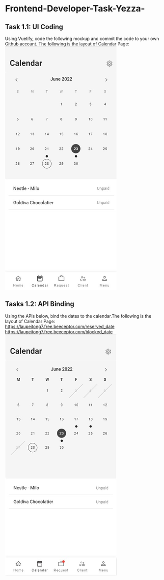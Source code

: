 # Frontend-Developer-Task-Yezza-

## Task 1.1:  UI Coding
Using Vuetify, code the following mockup and commit the code to your own Github account.
The following is the layout of Calendar Page: 
![GitHub Logo](/Task1-1.jpg)

## Tasks 1.2: API Binding
Using the APIs below, bind the dates to the calendar.The following is the layout of Calendar Page: 
https://laupeitong7.free.beeceptor.com/reserved_date
https://laupeitong7.free.beeceptor.com/blocked_date
![GitHub Logo](/Task1-2.jpg)
